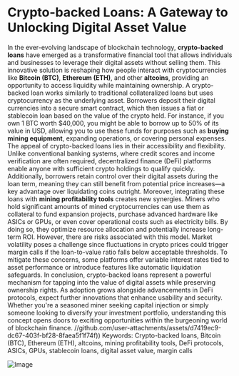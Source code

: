 # Crypto-backed Loans: A Gateway to Unlocking Digital Asset Value
In the ever-evolving landscape of blockchain technology, **crypto-backed loans** have emerged as a transformative financial tool that allows individuals and businesses to leverage their digital assets without selling them. This innovative solution is reshaping how people interact with cryptocurrencies like **Bitcoin (BTC)**, **Ethereum (ETH)**, and other **altcoins**, providing an opportunity to access liquidity while maintaining ownership.
A crypto-backed loan works similarly to traditional collateralized loans but uses cryptocurrency as the underlying asset. Borrowers deposit their digital currencies into a secure smart contract, which then issues a fiat or stablecoin loan based on the value of the crypto held. For instance, if you own 1 BTC worth $40,000, you might be able to borrow up to 50% of its value in USD, allowing you to use these funds for purposes such as **buying mining equipment**, expanding operations, or covering personal expenses.
The appeal of crypto-backed loans lies in their accessibility and flexibility. Unlike conventional banking systems, where credit scores and income verification are often required, decentralized finance (DeFi) platforms enable anyone with sufficient crypto holdings to qualify quickly. Additionally, borrowers retain control over their digital assets during the loan term, meaning they can still benefit from potential price increases—a key advantage over liquidating coins outright.
Moreover, integrating these loans with **mining profitability tools** creates new synergies. Miners who hold significant amounts of mined cryptocurrencies can use them as collateral to fund expansion projects, purchase advanced hardware like ASICs or GPUs, or even cover operational costs such as electricity bills. By doing so, they optimize resource allocation and potentially increase long-term ROI.
However, there are risks associated with this model. Market volatility poses a challenge since fluctuations in crypto prices could trigger margin calls if the loan-to-value ratio falls below acceptable thresholds. To mitigate these concerns, some platforms offer variable interest rates tied to asset performance or introduce features like automatic liquidation safeguards.
In conclusion, crypto-backed loans represent a powerful mechanism for tapping into the value of digital assets while preserving ownership rights. As adoption grows alongside advancements in DeFi protocols, expect further innovations that enhance usability and security. Whether you're a seasoned miner seeking capital injection or simply someone looking to diversify your investment portfolio, understanding this concept opens doors to exciting opportunities within the burgeoning world of blockchain finance. 
 //github.com/user-attachments/assets/d7419ec9-dc67-403f-bf28-8faea5f1f74f))
Keywords: Crypto-backed loans, Bitcoin (BTC), Ethereum (ETH), altcoins, mining profitability tools, DeFi protocols, ASICs, GPUs, stablecoin loans, digital asset value, margin calls


![Image](https://github.com/user-attachments/assets/4a25d116-2220-4385-b08e-f287af8fcbc4)